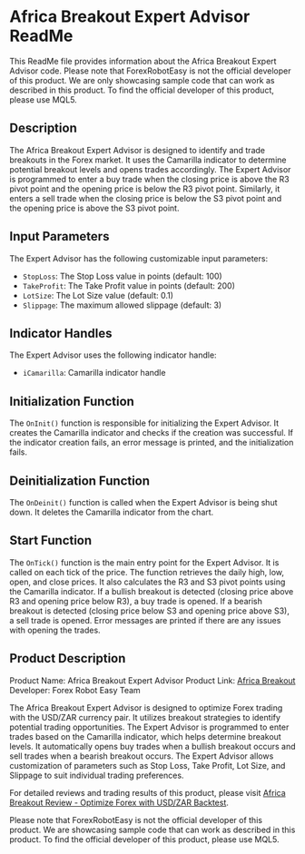 # Africa Breakout Expert Advisor ReadMe

This ReadMe file provides information about the Africa Breakout Expert Advisor code. Please note that ForexRobotEasy is not the official developer of this product. We are only showcasing sample code that can work as described in this product. To find the official developer of this product, please use MQL5.

## Description

The Africa Breakout Expert Advisor is designed to identify and trade breakouts in the Forex market. It uses the Camarilla indicator to determine potential breakout levels and opens trades accordingly. The Expert Advisor is programmed to enter a buy trade when the closing price is above the R3 pivot point and the opening price is below the R3 pivot point. Similarly, it enters a sell trade when the closing price is below the S3 pivot point and the opening price is above the S3 pivot point.

## Input Parameters

The Expert Advisor has the following customizable input parameters:

- `StopLoss`: The Stop Loss value in points (default: 100)
- `TakeProfit`: The Take Profit value in points (default: 200)
- `LotSize`: The Lot Size value (default: 0.1)
- `Slippage`: The maximum allowed slippage (default: 3)

## Indicator Handles

The Expert Advisor uses the following indicator handle:

- `iCamarilla`: Camarilla indicator handle

## Initialization Function

The `OnInit()` function is responsible for initializing the Expert Advisor. It creates the Camarilla indicator and checks if the creation was successful. If the indicator creation fails, an error message is printed, and the initialization fails.

## Deinitialization Function

The `OnDeinit()` function is called when the Expert Advisor is being shut down. It deletes the Camarilla indicator from the chart.

## Start Function

The `OnTick()` function is the main entry point for the Expert Advisor. It is called on each tick of the price. The function retrieves the daily high, low, open, and close prices. It also calculates the R3 and S3 pivot points using the Camarilla indicator. If a bullish breakout is detected (closing price above R3 and opening price below R3), a buy trade is opened. If a bearish breakout is detected (closing price below S3 and opening price above S3), a sell trade is opened. Error messages are printed if there are any issues with opening the trades.

## Product Description

Product Name: Africa Breakout Expert Advisor
Product Link: [Africa Breakout](https://www.forexroboteasy.com)
Developer: Forex Robot Easy Team

The Africa Breakout Expert Advisor is designed to optimize Forex trading with the USD/ZAR currency pair. It utilizes breakout strategies to identify potential trading opportunities. The Expert Advisor is programmed to enter trades based on the Camarilla indicator, which helps determine breakout levels. It automatically opens buy trades when a bullish breakout occurs and sell trades when a bearish breakout occurs. The Expert Advisor allows customization of parameters such as Stop Loss, Take Profit, Lot Size, and Slippage to suit individual trading preferences.

For detailed reviews and trading results of this product, please visit [Africa Breakout Review - Optimize Forex with USD/ZAR Backtest](https://forexroboteasy.com/forex-robot-review/africa-breakout-review-optimize-forex-with-usdzar-backtest/).

Please note that ForexRobotEasy is not the official developer of this product. We are showcasing sample code that can work as described in this product. To find the official developer of this product, please use MQL5.
